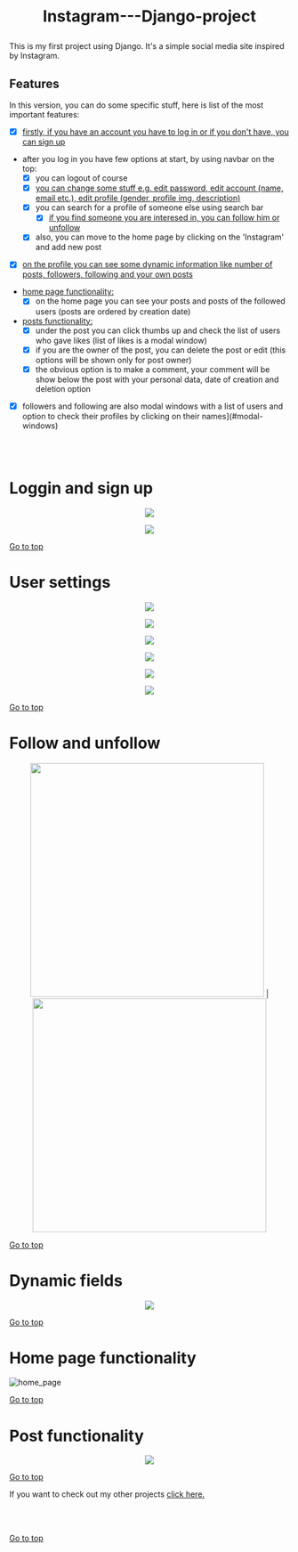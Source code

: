 


# <p align=center> <a name="top">Instagram---Django-project </a></p>  

This is my first project using Django. It's a simple social media site inspired by Instagram. 


## Features
In this version, you can do some specific stuff, here is list of the most important features:
- [x] [firstly, if you have an account you have to log in or if you don't have, you can sign up](#loggin-and-sign-up)
- after you log in you have few options at start, by using navbar on the top:
  - [x] you can logout of course
  - [x] [you can change some stuff e.g. edit password, edit account (name, email etc.), edit profile (gender, profile img, description)](#user-settings)
  - [x] you can search for a profile of someone else using search bar
    - [x] [if you find someone you are interesed in, you can follow him or unfollow](#follow-and-unfollow)
  - [x] also, you can move to the home page by clicking on the 'Instagram' and add new post
- [x] [on the profile you can see some dynamic information like number of posts, followers, following and your own posts](#dynamic-fields)
- [home page functionality:](#home-page-functionality)
  - [x] on the home page you can see your posts and posts of the followed users (posts are ordered by creation date)
- [posts functionality:](#post-functionality)
  - [x] under the post you can click thumbs up and check the list of users who gave likes (list of likes is a modal window)
  - [x] if you are the owner of the post, you can delete the post or edit (this options will be shown only for post owner)
  - [x] the obvious option is to make a comment, your comment will be show below the post with your personal data, date of creation and deletion option
 - [x] followers and following are also modal windows with a list of users and option to check their profiles by clicking on their names](#modal-windows)

<br><br>



# Loggin and sign up
<p  align="center">
  <img src="https://user-images.githubusercontent.com/90046128/217618679-a96ca44d-50f7-4fd9-940a-dd87014625c8.png"/>
</p>
<p  align="center">
  <img src="https://user-images.githubusercontent.com/90046128/217618696-c1c998a2-c8f6-475d-a0b4-c4bf381c484a.png"/>
</p>

[Go to top](#top) 
  
  
# User settings
<p  align="center">
  <p  align="center">
  <img src="https://user-images.githubusercontent.com/90046128/217619210-6daeaffb-4c21-4c0b-a4b5-1f32a9cee7b6.png"/>
</p>
<p  align="center">
  <img src="https://user-images.githubusercontent.com/90046128/217619310-dbd1e39f-c0ae-4712-9c7f-56cbd5d44d20.png"/>
</p>
<p  align="center">
  <img src="https://user-images.githubusercontent.com/90046128/217619338-ddb0b0dd-e29b-4214-bfee-c3fd039a9779.png"/>
</p>
<p  align="center">
  <img src="https://user-images.githubusercontent.com/90046128/217619364-8f24be64-6778-420f-aed2-64bb7307deb1.png"/>
</p>
<p  align="center">
  <img src="https://user-images.githubusercontent.com/90046128/217624866-6059fb5c-ac73-467d-89b4-daa5570513d3.png"/>
</p>
<p  align="center">
  <img src="https://user-images.githubusercontent.com/90046128/217624876-dd8b50e1-116b-44ca-9edb-dcaa8063566e.png"/>
</p>

[Go to top](#top) 


# Follow and unfollow
<p  align="center">
<img src="https://user-images.githubusercontent.com/90046128/217620147-e6acc7bc-2139-48e2-a083-7bfecfc35675.png  " width="420" height="420" /> | <img src="https://user-images.githubusercontent.com/90046128/217620155-ad75df8d-37ad-424e-9429-2981445f2250.png " width="420" height="420" />
</p>

[Go to top](#top) 


# Dynamic fields
<p  align="center">
  <img src="https://user-images.githubusercontent.com/90046128/217628366-60799d3f-71f2-4de7-b53e-5c8257c004ed.png"/>
</p>

[Go to top](#top) 



# Home page functionality
![home_page](https://user-images.githubusercontent.com/90046128/217638004-cbe80f09-4247-4f32-90b2-a4c50b2f3d1d.gif)

[Go to top](#top) 


# Post functionality

<p  align="center">
  <img src="https://user-images.githubusercontent.com/90046128/217635247-751556d7-b472-445c-b944-7d8da2bb83fd.png"/>
</p>

[Go to top](#top) 


If you want to check out my other projects [click here.](https://github.com/krzysztofgrabczynski)

<br><br>

[Go to top](#top) 
